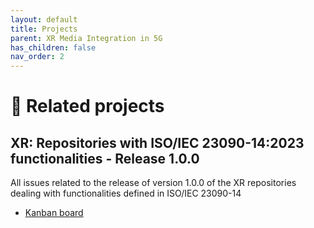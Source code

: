 ```yaml
---
layout: default
title: Projects
parent: XR Media Integration in 5G
has_children: false
nav_order: 2
---
```


# 🚧 Related projects
## XR: Repositories with ISO/IEC 23090-14:2023 functionalities - Release 1.0.0
All issues related to the release of version 1.0.0 of the XR repositories dealing with functionalities defined in ISO/IEC 23090-14
* [Kanban board](https://github.com/orgs/5G-MAG/projects/22)
